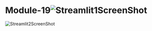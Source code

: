 # Module-19![Streamlit1ScreenShot](https://user-images.githubusercontent.com/106041701/195437141-40cd0fec-c37a-4e9f-9c5b-843131c1bf8d.JPG)
![Streamlit2ScreenShot](https://user-images.githubusercontent.com/106041701/195437158-b75ea27b-4933-4f38-a893-f44ba7fe4218.JPG)
